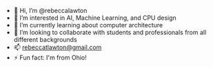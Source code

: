 - 👋 Hi, I’m @rebeccalawton
- 👀 I’m interested in AI, Machine Learning, and CPU design
- 🌱 I’m currently learning about computer architecture
- 💞️ I’m looking to collaborate with students and professionals from all different backgrounds
- 📫 rebeccatlawton@gmail.com
- ⚡ Fun fact: I'm from Ohio!

<!---
rebeccalawton/rebeccalawton is a ✨ special ✨ repository because its `README.md` (this file) appears on your GitHub profile.
You can click the Preview link to take a look at your changes.
--->
